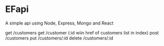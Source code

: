 # EFapi
A simple api using Node, Express, Mongo and React

get     /customers
get     /customer (:id wiin href of customers list in index)
post    /customers
put     /customers/:id
delete  /customers/:id
